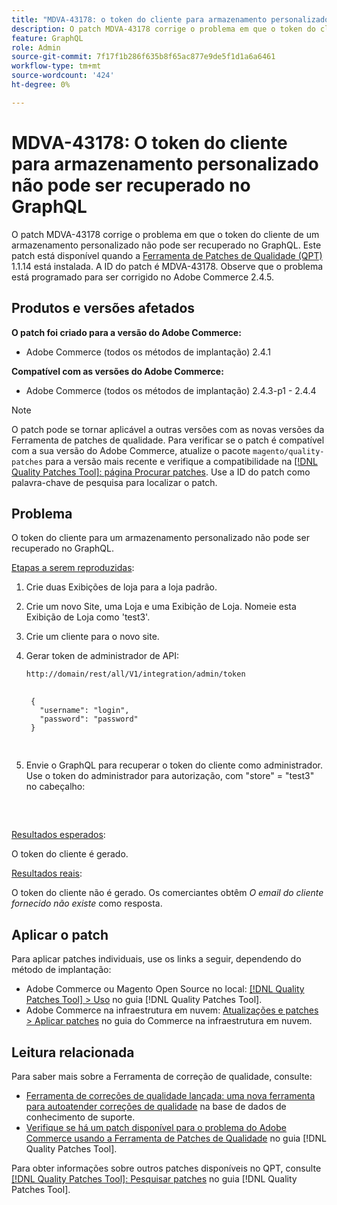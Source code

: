```yaml
---
title: "MDVA-43178: o token do cliente para armazenamento personalizado não pode ser recuperado no GraphQL"
description: O patch MDVA-43178 corrige o problema em que o token do cliente de um armazenamento personalizado não pode ser recuperado no GraphQL. Este patch está disponível quando a [Ferramenta de correções de qualidade (QPT)](https://experienceleague.adobe.com/en/docs/commerce-knowledge-base/kb/announcements/commerce-announcements/magento-quality-patches-released-new-tool-to-self-serve-quality-patches) 1.1.14 está instalada. A ID do patch é MDVA-43178. Observe que o problema está programado para ser corrigido no Adobe Commerce 2.4.5.
feature: GraphQL
role: Admin
source-git-commit: 7f17f1b286f635b8f65ac877e9de5f1d1a6a6461
workflow-type: tm+mt
source-wordcount: '424'
ht-degree: 0%

---
```


# MDVA-43178: O token do cliente para armazenamento personalizado não pode ser recuperado no GraphQL

O patch MDVA-43178 corrige o problema em que o token do cliente de um armazenamento personalizado não pode ser recuperado no GraphQL. Este patch está disponível quando a [Ferramenta de Patches de Qualidade (QPT)](https://experienceleague.adobe.com/en/docs/commerce-knowledge-base/kb/announcements/commerce-announcements/magento-quality-patches-released-new-tool-to-self-serve-quality-patches) 1.1.14 está instalada. A ID do patch é MDVA-43178. Observe que o problema está programado para ser corrigido no Adobe Commerce 2.4.5.

## Produtos e versões afetados

**O patch foi criado para a versão do Adobe Commerce:**

* Adobe Commerce (todos os métodos de implantação) 2.4.1

**Compatível com as versões do Adobe Commerce:**

* Adobe Commerce (todos os métodos de implantação) 2.4.3-p1 - 2.4.4

>[!NOTE]
>
>O patch pode se tornar aplicável a outras versões com as novas versões da Ferramenta de patches de qualidade. Para verificar se o patch é compatível com a sua versão do Adobe Commerce, atualize o pacote `magento/quality-patches` para a versão mais recente e verifique a compatibilidade na [[!DNL Quality Patches Tool]: página Procurar patches](https://experienceleague.adobe.com/en/docs/commerce-knowledge-base/kb/announcements/commerce-announcements/magento-quality-patches-released-new-tool-to-self-serve-quality-patches). Use a ID do patch como palavra-chave de pesquisa para localizar o patch.

## Problema

O token do cliente para um armazenamento personalizado não pode ser recuperado no GraphQL.

<u>Etapas a serem reproduzidas</u>:

1. Crie duas Exibições de loja para a loja padrão.
1. Crie um novo Site, uma Loja e uma Exibição de Loja. Nomeie esta Exibição de Loja como &#39;test3&#39;.
1. Crie um cliente para o novo site.
1. Gerar token de administrador de API:

   `http://domain/rest/all/V1/integration/admin/token`

   <pre>
    <code class="language-graphql">
    {
      "username": "login",
      "password": "password"
    }
    </code>
    </pre>

1. Envie o GraphQL para recuperar o token do cliente como administrador. Use o token do administrador para autorização, com &quot;store&quot; = &quot;test3&quot; no cabeçalho:

   <pre>
    <customer_email>
      </pre>

<u>Resultados esperados</u>:

O token do cliente é gerado.

<u>Resultados reais</u>:

O token do cliente não é gerado. Os comerciantes obtêm *O email do cliente fornecido não existe* como resposta.

## Aplicar o patch

Para aplicar patches individuais, use os links a seguir, dependendo do método de implantação:

* Adobe Commerce ou Magento Open Source no local: [[!DNL Quality Patches Tool] > Uso](/help/tools/quality-patches-tool/usage.md) no guia [!DNL Quality Patches Tool].
* Adobe Commerce na infraestrutura em nuvem: [Atualizações e patches > Aplicar patches](https://experienceleague.adobe.com/docs/commerce-cloud-service/user-guide/develop/upgrade/apply-patches.html) no guia do Commerce na infraestrutura em nuvem.

## Leitura relacionada

Para saber mais sobre a Ferramenta de correção de qualidade, consulte:

* [Ferramenta de correções de qualidade lançada: uma nova ferramenta para autoatender correções de qualidade](https://experienceleague.adobe.com/en/docs/commerce-knowledge-base/kb/announcements/commerce-announcements/magento-quality-patches-released-new-tool-to-self-serve-quality-patches) na base de dados de conhecimento de suporte.
* [Verifique se há um patch disponível para o problema do Adobe Commerce usando a Ferramenta de Patches de Qualidade](/help/tools/quality-patches-tool/patches-available-in-qpt/check-patch-for-magento-issue-with-magento-quality-patches.md) no guia [!DNL Quality Patches Tool].

Para obter informações sobre outros patches disponíveis no QPT, consulte [[!DNL Quality Patches Tool]: Pesquisar patches](https://experienceleague.adobe.com/tools/commerce-quality-patches/index.html) no guia [!DNL Quality Patches Tool].
